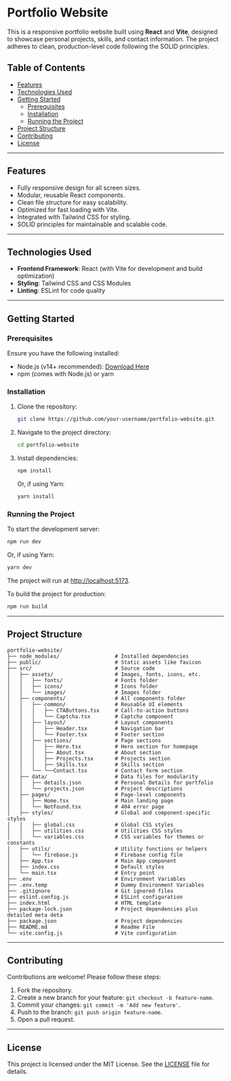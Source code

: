 # Portfolio Website

This is a responsive portfolio website built using **React** and **Vite**, designed to showcase personal projects, skills, and contact information. The project adheres to clean, production-level code following the SOLID principles.

## Table of Contents

- [Features](#features)
- [Technologies Used](#technologies-used)
- [Getting Started](#getting-started)
  - [Prerequisites](#prerequisites)
  - [Installation](#installation)
  - [Running the Project](#running-the-project)
- [Project Structure](#project-structure)
- [Contributing](#contributing)
- [License](#license)

---

## Features

- Fully responsive design for all screen sizes.
- Modular, reusable React components.
- Clean file structure for easy scalability.
- Optimized for fast loading with Vite.
- Integrated with Tailwind CSS for styling.
- SOLID principles for maintainable and scalable code.

---

## Technologies Used

- **Frontend Framework**: React (with Vite for development and build optimization)
- **Styling**: Tailwind CSS and CSS Modules
- **Linting**: ESLint for code quality

---

## Getting Started

### Prerequisites

Ensure you have the following installed:

- Node.js (v14+ recommended): [Download Here](https://nodejs.org/)
- npm (comes with Node.js) or yarn

### Installation

1. Clone the repository:

   ```bash
   git clone https://github.com/your-username/portfolio-website.git
   ```

2. Navigate to the project directory:

   ```bash
   cd portfolio-website
   ```

3. Install dependencies:
   ```bash
   npm install
   ```
   Or, if using Yarn:
   ```bash
   yarn install
   ```

### Running the Project

To start the development server:

```bash
npm run dev
```

Or, if using Yarn:

```bash
yarn dev
```

The project will run at [http://localhost:5173](http://localhost:5173).

To build the project for production:

```bash
npm run build
```

---

## Project Structure

```
portfolio-website/
├── node_modules/                  # Installed dependencies
├── public/                        # Static assets like favicon
├── src/                           # Source code
│   ├── assets/                    # Images, fonts, icons, etc.
│   │   ├── fonts/                 # Fonts folder
│   │   ├── icons/                 # Icons folder
│   │   └── images/                # Images folder
│   ├── components/                # All components folder
│   │   ├── common/                # Reusable UI elements
│   │   │   ├── CTAButtons.tsx     # Call-to-action buttons
│   │   │   └── Captcha.tsx        # Captcha component
│   │   ├── layout/                # Layout components
│   │   │   ├── Header.tsx         # Navigation bar
│   │   │   └── Footer.tsx         # Footer section
│   │   ├── sections/              # Page sections
│   │   │   ├── Hero.tsx           # Hero section for homepage
│   │   │   ├── About.tsx          # About section
│   │   │   ├── Projects.tsx       # Projects section
│   │   │   ├── Skills.tsx         # Skills section
│   │   └── └──Contact.tsx         # Contact form section
│   ├── data/                      # Data files for modularity
│   │   ├── details.json           # Personal Details for portfolio
│   │   └── projects.json          # Project descriptions
│   ├── pages/                     # Page-level components
│   │   ├── Home.tsx               # Main landing page
│   │   └── NotFound.tsx           # 404 error page
│   ├── styles/                    # Global and component-specific styles
│   │   ├── global.css             # Global CSS styles
│   │   ├── utilities.css          # Utilities CSS styles
│   │   └── variables.css          # CSS variables for themes or constants
│   ├── utils/                     # Utility functions or helpers
│   │   └── firebase.js            # Firebase config file
│   ├── App.tsx                    # Main App component
│   ├── index.css                  # Default styles
│   └── main.tsx                   # Entry point
├── .env                           # Environment Variables
├── .env.temp                      # Dummy Environment Variables
├── .gitignore                     # Git ignored files
├── eslint.config.js               # ESLint configuration
├── index.html                     # HTML template
├── package-lock.json              # Project dependencies plus detailed meta deta
├── package.json                   # Project dependencies
├── README.md                      # Readme File
└── vite.config.js                 # Vite configuration
```

---

## Contributing

Contributions are welcome! Please follow these steps:

1. Fork the repository.
2. Create a new branch for your feature: `git checkout -b feature-name`.
3. Commit your changes: `git commit -m 'Add new feature'`.
4. Push to the branch: `git push origin feature-name`.
5. Open a pull request.

---

## License

This project is licensed under the MIT License. See the [LICENSE](LICENSE) file for details.
